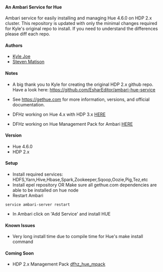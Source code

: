 #### An Ambari Service for Hue
Ambari service for easily installing and managing Hue 4.6.0 on HDP 2.x cluster.  This repository is updated with only the minimal changes required for Kyle's original repo to install.  If you need to understand the differences please diff each repo.

#### Authors
  - [Kyle Joe](https://github.com/EsharEditor)
  - [Steven Matison](https://github.com/steven-dfheinz)

#### Notes
- A big thank you to Kyle for creating the original HDP 2.x github repo. Have a look here:  https://github.com/EsharEditor/ambari-hue-service

- See https://gethue.com for more information, versions, and official documentation.
- DFHz working on Hue 4.x with HDP 3.x [HERE](https://github.com/steven-dfheinz/HDP3-Hue-Service)
- DFHz working on Hue Management Pack for Ambari [HERE](https://github.com/steven-dfheinz/dfhz_hue_mpack)

#### Version
- Hue 4.6.0
- HDP 2.x

#### Setup
- Install required services: HDFS,Yarn,Hive,Hbase,Spark,Zookeeper,Sqoop,Oozie,Pig,Tez,etc
- Install epel repository OR Make sure all gethue.com dependencies are able to be installed on hue node
- Restart Ambari
```
service ambari-server restart
```
- In Ambari click on 'Add Service' and install HUE

#### Known Issues
- Very long install time due to compile time for Hue's make install command

#### Coming Soon
- HDP 2.x Management Pack [dfhz_hue_mpack](https://github.com/steven-dfheinz/dfhz_hue_mpack)
